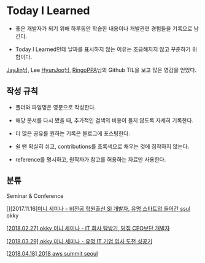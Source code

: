# Today I Learned



* 좋은 개발자가 되기 위해 하루동안 학습한 내용이나 개발관련 경험들을 기록으로 남긴다.

* Today I Learned인데 날짜를 표시하지 않는 이유는 조급해지지 않고 꾸준하기 위함이다.

[JayJin]()님, Lee [HyunJoo]()님, [RingoPPA]()님의 Github TIL을 보고 많은 영감을 얻었다.



## 작성 규칙

* 폴더와 파일명은 영문으로 작성한다.

* 해당 문서를 다시 봤을 때, 추가적인 검색의 비용이 들지 않도록 자세히 기록한다.

* 더 많은 공유를 원하는 기록은 블로그에 포스팅한다.

* 쉴 땐 확실히 쉬고, contributions를 초록색으로 채우는 것에 집착하지 않는다.

* reference를 명시하고, 원작자가 참고를 허용하는 자료만 사용한다.

## 분류

Seminar & Conference

[][2017.11.16][미니 세미나 - 비전공 학원출신 SI 개발자, 유명 스타트업 들어간 ssul]() okky 

[[2018.02.27] okky 미니 세미나 - IT 회사 탐방기, 닭집 CEO보단 개발자]() 

[[2018.03.29] okky 미니 세미나 - 유명 IT 기업 입사 도전 성공기]()

[[2018.04.18] 2018 aws summit seoul]()


